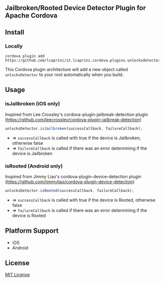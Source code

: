 ## Jailbroken/Rooted Device Detector Plugin for Apache Cordova

## Install

### Locally

```
cordova plugin add https://github.com/lcaprini/it.lcaprini.cordova.plugins.unlocksdetector.git
```

This Cordova plugin architecture will add a new object called `unlocksDetector` to your root automatically when you build.

## Usage

### isJailbroken (iOS only)
Inspired from Lee Crossley's cordova-plugin-jailbreak-detection plugin (https://github.com/leecrossley/cordova-plugin-jailbreak-detection)

```js
unlocksDetector.isJailbroken(successCallback, failureCallback);
```

- => `successCallback` is called with true if the device is Jailbroken, otherwise false
- => `failureCallback` is called if there was an error determining if the device is Jailbroken

### isRooted (Android only)
Inspired from Jimmy Liao's cordova-plugin-device-detection plugin (https://github.com/jimmyliao/cordova-plugin-device-detection)

```js
unlocksDetector.isRooted(successCallback, failureCallback);
```

- => `successCallback` is called with true if the device is Rooted, otherwise false
- => `failureCallback` is called if there was an error determining if the device is Rooted

## Platform Support

- iOS
- Android

## License

[MIT License](http://ilee.mit-license.org)
